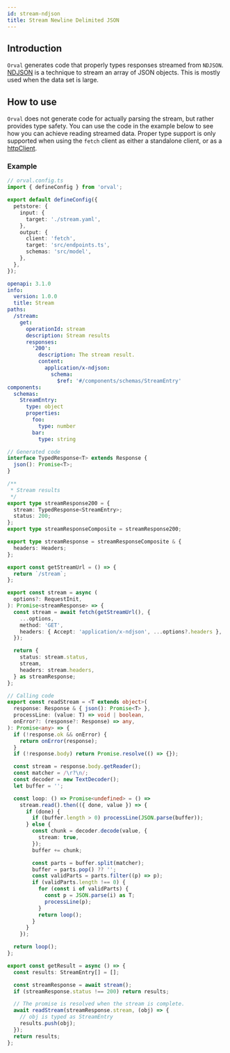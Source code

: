 ```yaml
---
id: stream-ndjson
title: Stream Newline Delimited JSON
---
```


## Introduction

`Orval` generates code that properly types responses streamed from `NDJSON`.
[NDJSON](https://en.wikipedia.org/wiki/JSON_streaming#Newline-delimited_JSON) is a technique to stream an array of JSON objects. This is mostly used when the data set is large.

## How to use

`Orval` does not generate code for actually parsing the stream, but rather provides type safety. You can use the code in the example below to see how you can achieve reading streamed data.
Proper type support is only supported when using the `fetch` client as either a standalone client, or as a [httpClient](../reference/configuration/output#httpclient).

### Example

```ts
// orval.config.ts
import { defineConfig } from 'orval';

export default defineConfig({
  petstore: {
    input: {
      target: './stream.yaml',
    },
    output: {
      client: 'fetch',
      target: 'src/endpoints.ts',
      schemas: 'src/model',
    },
  },
});
```

```yml
openapi: 3.1.0
info:
  version: 1.0.0
  title: Stream
paths:
  /stream:
    get:
      operationId: stream
      description: Stream results
      responses:
        '200':
          description: The stream result.
          content:
            application/x-ndjson:
              schema:
                $ref: '#/components/schemas/StreamEntry'
components:
  schemas:
    StreamEntry:
      type: object
      properties:
        foo:
          type: number
        bar:
          type: string
```

```ts
// Generated code
interface TypedResponse<T> extends Response {
  json(): Promise<T>;
}

/**
 * Stream results
 */
export type streamResponse200 = {
  stream: TypedResponse<StreamEntry>;
  status: 200;
};
export type streamResponseComposite = streamResponse200;

export type streamResponse = streamResponseComposite & {
  headers: Headers;
};

export const getStreamUrl = () => {
  return `/stream`;
};

export const stream = async (
  options?: RequestInit,
): Promise<streamResponse> => {
  const stream = await fetch(getStreamUrl(), {
    ...options,
    method: 'GET',
    headers: { Accept: 'application/x-ndjson', ...options?.headers },
  });

  return {
    status: stream.status,
    stream,
    headers: stream.headers,
  } as streamResponse;
};
```

```ts
// Calling code
export const readStream = <T extends object>(
  response: Response & { json(): Promise<T> },
  processLine: (value: T) => void | boolean,
  onError?: (response?: Response) => any,
): Promise<any> => {
  if (!response.ok && onError) {
    return onError(response);
  }
  if (!response.body) return Promise.resolve(() => {});

  const stream = response.body.getReader();
  const matcher = /\r?\n/;
  const decoder = new TextDecoder();
  let buffer = '';

  const loop: () => Promise<undefined> = () =>
    stream.read().then(({ done, value }) => {
      if (done) {
        if (buffer.length > 0) processLine(JSON.parse(buffer));
      } else {
        const chunk = decoder.decode(value, {
          stream: true,
        });
        buffer += chunk;

        const parts = buffer.split(matcher);
        buffer = parts.pop() ?? '';
        const validParts = parts.filter((p) => p);
        if (validParts.length !== 0) {
          for (const i of validParts) {
            const p = JSON.parse(i) as T;
            processLine(p);
          }
          return loop();
        }
      }
    });

  return loop();
};

export const getResult = async () => {
  const results: StreamEntry[] = [];

  const streamResponse = await stream();
  if (streamResponse.status !== 200) return results;

  // The promise is resolved when the stream is complete.
  await readStream(streamResponse.stream, (obj) => {
    // obj is typed as StreamEntry
    results.push(obj);
  });
  return results;
};
```
